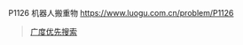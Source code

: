 P1126 机器人搬重物
https://www.luogu.com.cn/problem/P1126

> [广度优先搜索](https://github.com/GongNanyue/ProblemSolve/blob/main/%E6%90%9C%E7%B4%A2/%E5%B9%BF%E5%BA%A6%E4%BC%98%E5%85%88%E6%90%9C%E7%B4%A2.md)
